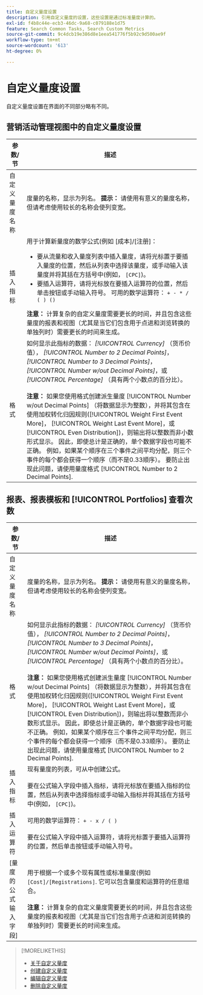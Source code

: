 ```yaml
---
title: 自定义量度设置
description: 引用自定义量度的设置，这些设置是通过标准量度计算的。
exl-id: f4b8c44e-ecb3-46dc-9a68-c079188e1d75
feature: Search Common Tasks, Search Custom Metrics
source-git-commit: 9c4dcb19e386d8e1eea541776f5b92c9d500ae9f
workflow-type: tm+mt
source-wordcount: '613'
ht-degree: 0%

---
```


# 自定义量度设置

自定义量度设置在界面的不同部分略有不同。

## 营销活动管理视图中的自定义量度设置

| 参数/节 | 描述 |
|----|----|
| 自定义量度名称 | 度量的名称，显示为列名。 <b>提示：</b> 请使用有意义的量度名称，但请考虑使用较长的名称会使列变宽。 |
| 插入指标 | 用于计算新量度的数学公式(例如 [成本]/[注册]：<ul><li>要从流量和收入量度列表中插入量度，请将光标置于要插入量度的位置，然后从列表中选择该量度，或手动输入该量度并将其括在方括号中(例如， `[CPC]`)。</li><li>要插入运算符，请将光标放在要插入运算符的位置，然后单击按钮或手动输入符号。 可用的数学运算符： `+ - * / ( ) ()`</li></ul><b>注意：</b> 计算复杂的自定义量度需要更长的时间，并且包含这些量度的报表和视图（尤其是当它们包含用于点进和浏览转换的单独列时）需要更长的时间来生成。 |
| 格式 | 如何显示此指标的数据： *[!UICONTROL Currency]* （货币价值）， *[!UICONTROL Number to 2 Decimal Points]*， *[!UICONTROL Number to 3 Decimal Points]*， *[!UICONTROL Number w/out Decimal Points]*，或 *[!UICONTROL Percentage]* （具有两个小数点的百分比）。<br><br><b>注意：</b> 如果您使用格式创建派生量度 [!UICONTROL Number w/out Decimal Points] （将数据显示为整数），并将其包含在使用加权转化归因规则([!UICONTROL Weight First Event More]， [!UICONTROL Weight Last Event More]，或 [!UICONTROL Even Distribution])，则输出将以整数而非小数形式显示。 因此，即使总计是正确的，单个数据字段也可能不正确。 例如，如果某个顺序在三个事件之间平均分配，则三个事件的每个都会获得一个顺序（而不是0.33顺序）。 要防止出现此问题，请使用量度格式 [!UICONTROL Number to 2 Decimal Points]. |

## 报表、报表模板和 [!UICONTROL Portfolios] 查看次数

| 参数/节 | 描述 |
|----|----|
| 自定义量度名称 | 度量的名称，显示为列名。 <b>提示：</b> 请使用有意义的量度名称，但请考虑使用较长的名称会使列变宽。 |
| 格式 | 如何显示此指标的数据： *[!UICONTROL Currency]* （货币价值）， *[!UICONTROL Number to 2 Decimal Points]*， *[!UICONTROL Number to 3 Decimal Points]*， *[!UICONTROL Number w/out Decimal Points]*，或 *[!UICONTROL Percentage]* （具有两个小数点的百分比）。<br><br><b>注意：</b> 如果您使用格式创建派生量度 [!UICONTROL Number w/out Decimal Points] （将数据显示为整数），并将其包含在使用加权转化归因规则([!UICONTROL Weight First Event More]， [!UICONTROL Weight Last Event More]，或 [!UICONTROL Even Distribution])，则输出将以整数而非小数形式显示。 因此，即使总计是正确的，单个数据字段也可能不正确。 例如，如果某个顺序在三个事件之间平均分配，则三个事件的每个都会获得一个顺序（而不是0.33顺序）。 要防止出现此问题，请使用量度格式 [!UICONTROL Number to 2 Decimal Points]. |
| 插入指标 | 现有量度的列表，可从中创建公式。<br><br>要在公式输入字段中插入指标，请将光标放在要插入指标的位置，然后从列表中选择指标或手动输入指标并将其括在方括号中(例如， `[CPC]`)。 |
| 插入运算符 | 可用的数学运算符： `+ - x / ( )`<br><br>要在公式输入字段中插入运算符，请将光标置于要插入运算符的位置，然后单击按钮或手动输入符号。 |
| [量度的公式输入字段] | 用于根据一个或多个现有属性或标准量度(例如 `[Cost]/[Registrations]`. 它可以包含量度和运算符的任意组合。<br><br><b>注意：</b> 计算复杂的自定义量度需要更长的时间，并且包含这些量度的报表和视图（尤其是当它们包含用于点进和浏览转换的单独列时）需要更长的时间来生成。 |

>[!MORELIKETHIS]
>
>* [关于自定义量度](custom-metric-about.md)
>* [创建自定义量度](custom-metric-create.md)
>* [编辑自定义量度](custom-metric-edit.md)
>* [删除自定义量度](custom-metric-delete.md)
